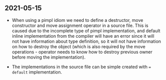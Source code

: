 ## 2021-05-15

* When using a pimpl idiom we need to define a destructor, move constructor and move assignment operator in a source file. This is caused due to the incomplete type of pimpl implementation, and default inline implementation from the compiler will have an error since it will not have information about type definition, so it will not have information on how to destroy the object (which is also required by the move operations - operator needs to know how to destroy previous owner before moving the implementation).

* The implementations in the source file can be simple created with `= default` implementation.